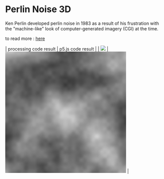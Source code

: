 # Perlin Noise 3D

Ken Perlin developed perlin noise in 1983 as a result of his frustration with the "machine-like" look of computer-generated imagery (CGI) at the time.

to read more : [here](https://en.wikipedia.org/wiki/Perlin_noise)

|     processing code result |       p5.js code result         |
|  <img src="docs/src.gif">  | <img src="docs/src.png">        |
